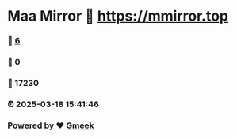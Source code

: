# Maa Mirror :link: https://mmirror.top 
### :page_facing_up: [6](https://mmirror.top/tag.html) 
### :speech_balloon: 0 
### :hibiscus: 17230 
### :alarm_clock: 2025-03-18 15:41:46 
### Powered by :heart: [Gmeek](https://github.com/Meekdai/Gmeek)
